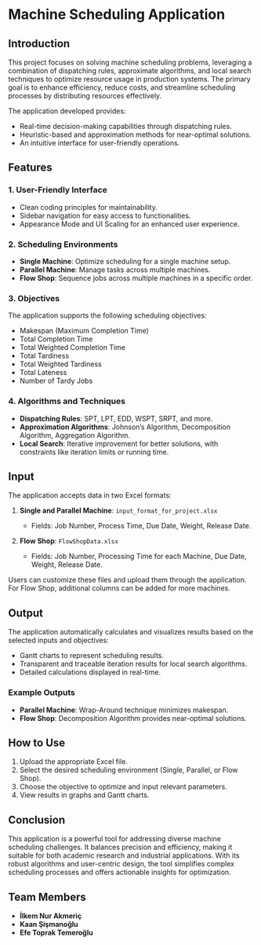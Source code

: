 # Machine Scheduling Application

## Introduction

This project focuses on solving machine scheduling problems, leveraging a combination of dispatching rules, approximate algorithms, and local search techniques to optimize resource usage in production systems. The primary goal is to enhance efficiency, reduce costs, and streamline scheduling processes by distributing resources effectively.

The application developed provides:
- Real-time decision-making capabilities through dispatching rules.
- Heuristic-based and approximation methods for near-optimal solutions.
- An intuitive interface for user-friendly operations.

## Features

### 1. User-Friendly Interface
- Clean coding principles for maintainability.
- Sidebar navigation for easy access to functionalities.
- Appearance Mode and UI Scaling for an enhanced user experience.

### 2. Scheduling Environments
- **Single Machine**: Optimize scheduling for a single machine setup.
- **Parallel Machine**: Manage tasks across multiple machines.
- **Flow Shop**: Sequence jobs across multiple machines in a specific order.

### 3. Objectives
The application supports the following scheduling objectives:
- Makespan (Maximum Completion Time)
- Total Completion Time
- Total Weighted Completion Time
- Total Tardiness
- Total Weighted Tardiness
- Total Lateness
- Number of Tardy Jobs

### 4. Algorithms and Techniques
- **Dispatching Rules**: SPT, LPT, EDD, WSPT, SRPT, and more.
- **Approximation Algorithms**: Johnson’s Algorithm, Decomposition Algorithm, Aggregation Algorithm.
- **Local Search**: Iterative improvement for better solutions, with constraints like iteration limits or running time.

## Input

The application accepts data in two Excel formats:

1. **Single and Parallel Machine**: `input_format_for_project.xlsx`
   - Fields: Job Number, Process Time, Due Date, Weight, Release Date.

2. **Flow Shop**: `FlowShopData.xlsx`
   - Fields: Job Number, Processing Time for each Machine, Due Date, Weight, Release Date.

Users can customize these files and upload them through the application. For Flow Shop, additional columns can be added for more machines.

## Output

The application automatically calculates and visualizes results based on the selected inputs and objectives:
- Gantt charts to represent scheduling results.
- Transparent and traceable iteration results for local search algorithms.
- Detailed calculations displayed in real-time.

### Example Outputs
- **Parallel Machine**: Wrap-Around technique minimizes makespan.
- **Flow Shop**: Decomposition Algorithm provides near-optimal solutions.

## How to Use

1. Upload the appropriate Excel file.
2. Select the desired scheduling environment (Single, Parallel, or Flow Shop).
3. Choose the objective to optimize and input relevant parameters.
4. View results in graphs and Gantt charts.

## Conclusion

This application is a powerful tool for addressing diverse machine scheduling challenges. It balances precision and efficiency, making it suitable for both academic research and industrial applications. With its robust algorithms and user-centric design, the tool simplifies complex scheduling processes and offers actionable insights for optimization.

## Team Members
- **İlkem Nur Akmeriç**
- **Kaan Şişmanoğlu**
- **Efe Toprak Temeroğlu**
